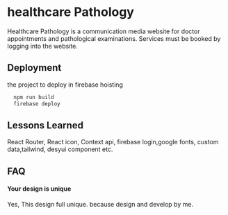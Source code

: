 # healthcare Pathology

Healthcare Pathology is a communication media website for doctor appointments and pathological examinations. Services must be booked by logging into the website.


## Deployment

the project to deploy in firebase hoisting

```bash
  npm run build
  firebase deploy
```


## Lessons Learned

React Router, React icon, Context api, firebase login,google fonts, custom data,tailwind, desyui component etc.


## FAQ

#### Your design is unique

Yes, This design full unique. because design and develop by me.




 
 
